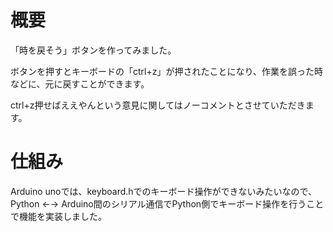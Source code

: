 # 概要
「時を戻そう」ボタンを作ってみました。

ボタンを押すとキーボードの「ctrl+z」が押されたことになり、作業を誤った時などに、元に戻すことができます。

ctrl+z押せばええやんという意見に関してはノーコメントとさせていただきます。

# 仕組み
Arduino unoでは、keyboard.hでのキーボード操作ができないみたいなので、Python ←→ Arduino間のシリアル通信でPython側でキーボード操作を行うことで機能を実装しました。